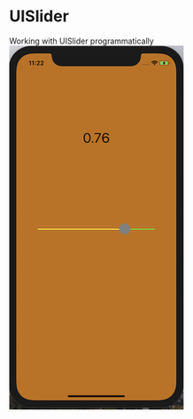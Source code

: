 # UISlider
Working with UISlider programmatically
![Иллюстарция к проекту](https://github.com/nikakoda/UISlider/blob/master/Screenshots/screen.png)
